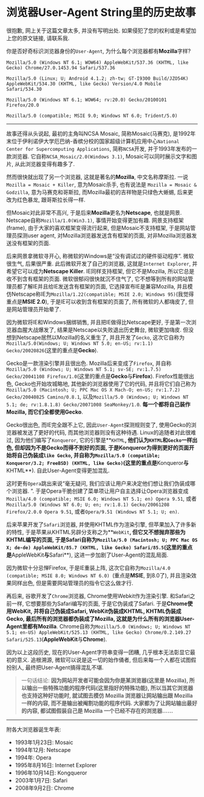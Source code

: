 # 浏览器User-Agent String里的历史故事

很抱歉, 网上关于这篇文章太多, 并没有写明出处. 如果侵犯了您的权利或是希望加上您的原文链接, 请联系我.

你是否好奇标识浏览器身份的`User-Agent`, 为什么每个浏览器都有**Mozilla**字样?  

```log
Mozilla/5.0 (Windows NT 6.1; WOW64) AppleWebKit/537.36 (KHTML, like Gecko) Chrome/27.0.1453.94 Safari/537.36

Mozilla/5.0 (Linux; U; Android 4.1.2; zh-tw; GT-I9300 Build/JZO54K) AppleWebKit/534.30 (KHTML, like Gecko) Version/4.0 Mobile Safari/534.30

Mozilla/5.0 (Windows NT 6.1; WOW64; rv:20.0) Gecko/20100101 Firefox/20.0

Mozilla/5.0 (compatible; MSIE 9.0; Windows NT 6.0; Trident/5.0)
```

------

故事还得从头说起, 最初的主角叫NCSA Mosaic, 简称Mosaic(马赛克), 是1992年末位于伊利诺伊大学厄巴纳-香槟分校的国家超级计算机应用中心`National Center for Supercomputing Applications`, 简称`NCSA`开发, 并于1993年发布的一款浏览器. 它自称`NCSA_Mosaic/2.0(Windows 3.1)`, Mosaic可以同时展示文字和图片, 从此浏览器变得有趣多了. 

然而很快就出现了另一个浏览器, 这就是著名的**Mozilla**, 中文名称摩斯拉. 一说 `Mozilla = Mosaic + Killer`, 意为Mosaic杀手, 也有说法是 `Mozilla = Mosaic & Godzilla`, 意为马赛克和哥斯拉, 而Mozilla最初的吉祥物是只绿色大蜥蜴, 后来更改为红色暴龙, 跟哥斯拉长得一样. 

但Mosaic对此非常不高兴, 于是后来**Mozilla**更名为**Netscape**, 也就是网景. Netscape自称`Mozilla/1.0(Win3.1)`, 事情开始变得更加有趣. 网景支持框架(frame), 由于大家的喜欢框架变得流行起来, 但是Mosaic不支持框架, 于是网站管理员探测user agent, 对Mozilla浏览器发送含有框架的页面, 对非Mozilla浏览器发送没有框架的页面.  

后来网景拿微软寻开心, 称微软的Windows是“没有调试过的硬件驱动程序”. 微软很生气, 后果很严重. 此后微软开发了自己的浏览器, 这就是`Internet Explorer`, 并希望它可以成为**Netscape Killer**. IE同样支持框架, 但它不是Mozilla, 所以它总是收不到含有框架的页面. 微软很郁闷很快就沉不住气了, 它不想等到所有的网站管理员都了解IE并且给IE发送含有框架的页面, 它选择宣布IE是兼容Mozilla, 并且模仿Netscape称IE为`Mozilla/1.22(compatible; MSIE 2.0; Windows 95)`(我觉得重点是**MSIE 2.0**), 于是IE可以收到含有框架的页面了, 所有微软的人都嗨皮了, 但是网站管理员开始晕了. 

因为微软将IE和Windows捆绑销售, 并且把IE做得比Netscape更好, 于是第一次浏览器血腥大战爆发了, 结果是Netscape以失败退出历史舞台, 微软更加嗨皮. 但没想到Netscape居然以Mozilla的名义重生了, 并且开发了`Gecko`, 这次它自称为`Mozilla/5.0(Windows; U; Windows NT 5.0; en-US; rv:1.1) Gecko/20020826`(这里的重点是**Gecko**). 

Gecko是一款渲染引擎并且很出色. Mozilla后来变成了`Firefox`, 并自称`Mozilla/5.0 (Windows; U; Windows NT 5.1; sv-SE; rv:1.7.5) Gecko/20041108 Firefox/1.0`(这里的重点是**Gecko**与**Firefox**). Firefox性能很出色, Gecko也开始攻城略地, 其他新的浏览器使用了它的代码, 并且将它们自己称为`Mozilla/5.0 (Macintosh; U; PPC Mac OS X Mach-O; en-US; rv:1.7.2) Gecko/20040825 Camino/0.8.1`, 以及`Mozilla/5.0 (Windows; U; Windows NT 5.1; de; rv:1.8.1.8) Gecko/20071008 SeaMonkey/1.0`. **每一个都将自己装作Mozilla, 而它们全都使用Gecko**. 

Gecko很出色, 而IE完全跟不上它, 因此`User-Agent`探测规则变了, 使用Gecko的浏览器被发送了更好的代码, 而其他浏览器则没有这种待遇. Linux的追随者对此很难过, 因为他们编写了`Konqueror`, 它的引擎是**`KHTML`**, 他们认为`KHTML`和`Gecko`一样出色, 但却因为不是Gecko而得不到好的页面, 于是Konqueror为得到更好的页面开始将自己伪装成`like Gecko`, 并自称为`Mozilla/5.0 (compatible; Konqueror/3.2; FreeBSD) (KHTML, like Gecko)`(这里的重点是**Konqueror**与**KHTML**). 自此User-Agent变得更加混乱.  

这时更有`Opera`跳出来说“毫无疑问, 我们应该让用户来决定他们想让我们伪装成哪个浏览器. ”. 于是Opera干脆创建了菜单项让用户自主选择让Opera浏览器变成`Mozilla/4.0 (compatible; MSIE 6.0; Windows NT 5.1; en) Opera 9.51`, 或者`Mozilla/5.0 (Windows NT 6.0; U; en; rv:1.8.1) Gecko/20061208 Firefox/2.0.0 Opera 9.51`,  或者`Opera/9.51 (Windows NT 5.1; U; en)`.  

后来苹果开发了`Safari`浏览器, 并使用KHTML作为渲染引擎, 但苹果加入了许多新的特性, 于是苹果从KHTML另辟分支称之为**`WebKit`**, 但它又不想抛弃那些为KHTML编写的页面, 于是Safari自称为`Mozilla/5.0 (Macintosh; U; PPC Mac OS X; de-de) AppleWebKit/85.7 (KHTML, like Gecko) Safari/85.5`(这里的重点是**AppleWebKit**与**Safari**), 这进一步加剧了User-Agent的混乱局面.  

因为微软十分忌惮Firefox, 于是IE重装上阵, 这次它自称为`Mozilla/4.0 (compatible; MSIE 8.0; Windows NT 6.0) `(重点是**MSIE**, 到8.0了), 并且渲染效果同样出色, 但是需要网站管理员的指令它这么做才行.  

再后来, 谷歌开发了`Chrome`浏览器, Chrome使用Webkit作为渲染引擎. 和Safari之前一样, 它想要那些为Safari编写的页面, 于是它伪装成了Safari. 于是**Chrome使用WebKit, 并将自己伪装成Safari, WebKit伪装成KHTML, KHTML伪装成Gecko, 最后所有的浏览器都伪装成了Mozilla, 这就是为什么所有的浏览器User-Agent里都有Mozilla**. Chrome自称为`Mozilla/5.0 (Windows; U; Windows NT 5.1; en-US) AppleWebKit/525.13 (KHTML, like Gecko) Chrome/0.2.149.27 Safari/525.13`(**AppleWebKit**与**Chrome**).  

因为以上这段历史, 现在的User-Agent字符串变得一团糟, 几乎根本无法彰显它最初的意义. 追根溯源, 微软可以说是这一切的始作俑者, 但后来每一个人都在试图假扮别人, 最终把User-Agent搞得混乱不堪.  

> 一句话结论: **因为网站开发者可能会因为你是某浏览器(这里是 Mozilla), 所以输出一些特殊功能的程序代码(这里指好的特殊功能), 所以当其它浏览器也支持这种好功能时, 就试图去模仿 Mozilla 浏览器让网站输出跟 Mozilla 一样的内容, 而不是输出被阉割功能的程序代码. 大家都为了让网站输出最好的内容, 都试图假装自己是 Mozilla 一个已经不存在的浏览器……**

------

附各大浏览器诞生年表: 

- 1993年1月23日: Mosaic
- 1994年12月: Netscape
- 1994年: Opera
- 1995年8月16日: Internet Explorer
- 1996年10月14日: Kongqueror
- 2003年1月7日: Safari
- 2008年9月2日: Chrome